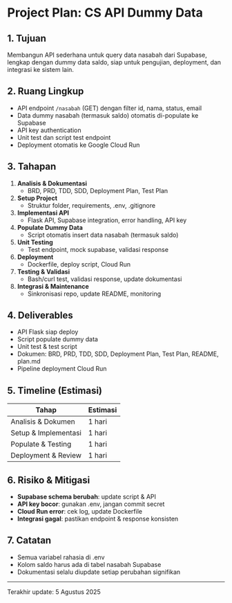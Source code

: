 # Project Plan: CS API Dummy Data

## 1. Tujuan
Membangun API sederhana untuk query data nasabah dari Supabase, lengkap dengan dummy data saldo, siap untuk pengujian, deployment, dan integrasi ke sistem lain.

## 2. Ruang Lingkup
- API endpoint `/nasabah` (GET) dengan filter id, nama, status, email
- Data dummy nasabah (termasuk saldo) otomatis di-populate ke Supabase
- API key authentication
- Unit test dan script test endpoint
- Deployment otomatis ke Google Cloud Run

## 3. Tahapan
1. **Analisis & Dokumentasi**
   - BRD, PRD, TDD, SDD, Deployment Plan, Test Plan
2. **Setup Project**
   - Struktur folder, requirements, .env, .gitignore
3. **Implementasi API**
   - Flask API, Supabase integration, error handling, API key
4. **Populate Dummy Data**
   - Script otomatis insert data nasabah (termasuk saldo)
5. **Unit Testing**
   - Test endpoint, mock supabase, validasi response
6. **Deployment**
   - Dockerfile, deploy script, Cloud Run
7. **Testing & Validasi**
   - Bash/curl test, validasi response, update dokumentasi
8. **Integrasi & Maintenance**
   - Sinkronisasi repo, update README, monitoring

## 4. Deliverables
- API Flask siap deploy
- Script populate dummy data
- Unit test & test script
- Dokumen: BRD, PRD, TDD, SDD, Deployment Plan, Test Plan, README, plan.md
- Pipeline deployment Cloud Run

## 5. Timeline (Estimasi)
| Tahap                | Estimasi |
|----------------------|----------|
| Analisis & Dokumen   | 1 hari   |
| Setup & Implementasi | 1 hari   |
| Populate & Testing   | 1 hari   |
| Deployment & Review  | 1 hari   |

## 6. Risiko & Mitigasi
- **Supabase schema berubah**: update script & API
- **API key bocor**: gunakan .env, jangan commit secret
- **Cloud Run error**: cek log, update Dockerfile
- **Integrasi gagal**: pastikan endpoint & response konsisten

## 7. Catatan
- Semua variabel rahasia di .env
- Kolom saldo harus ada di tabel nasabah Supabase
- Dokumentasi selalu diupdate setiap perubahan signifikan

---

Terakhir update: 5 Agustus 2025